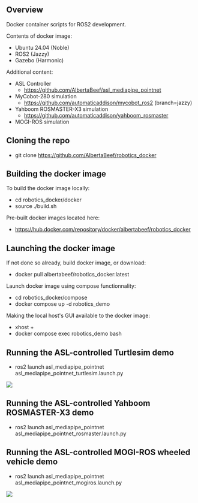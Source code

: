 ## Overview

Docker container scripts for ROS2 development.

Contents of docker image:
- Ubuntu 24.04 (Noble)
- ROS2 (Jazzy)
- Gazebo (Harmonic)

Additional content:
- ASL Controller
   - https://github.com/AlbertaBeef/asl_mediapipe_pointnet
- MyCobot-280 simulation
   - https://github.com/automaticaddison/mycobot_ros2 (branch=jazzy)
- Yahboom ROSMASTER-X3 simulation
   - https://github.com/automaticaddison/yahboom_rosmaster
- MOGI-ROS simulation


## Cloning the repo

- git clone https://github.com/AlbertaBeef/robotics_docker


## Building the docker image

To build the docker image locally:
- cd robotics_docker/docker
- source ./build.sh

Pre-built docker images located here:
- https://hub.docker.com/repository/docker/albertabeef/robotics_docker


## Launching the docker image

If not done so already, build docker image, or download:
- docker pull albertabeef/robotics_docker:latest

Launch docker image using compose functionnality:
- cd robotics_docker/compose
- docker compose up -d robotics_demo

Making the local host's GUI available to the docker image:
- xhost +
- docker compose exec robotics_demo bash


## Running the ASL-controlled Turtlesim demo

- ros2 launch asl_mediapipe_pointnet asl_mediapipe_pointnet_turtlesim.launch.py

![](images/asl_mediapipe_pointnet_demo01_ros2_turtlesim.gif)

## Running the ASL-controlled Yahboom ROSMASTER-X3 demo

- ros2 launch asl_mediapipe_pointnet asl_mediapipe_pointnet_rosmaster.launch.py


## Running the ASL-controlled MOGI-ROS wheeled vehicle demo

- ros2 launch asl_mediapipe_pointnet asl_mediapipe_pointnet_mogiros.launch.py

![](images/asl_mediapipe_pointnet_demo01_ros2_gazebo.gif)

